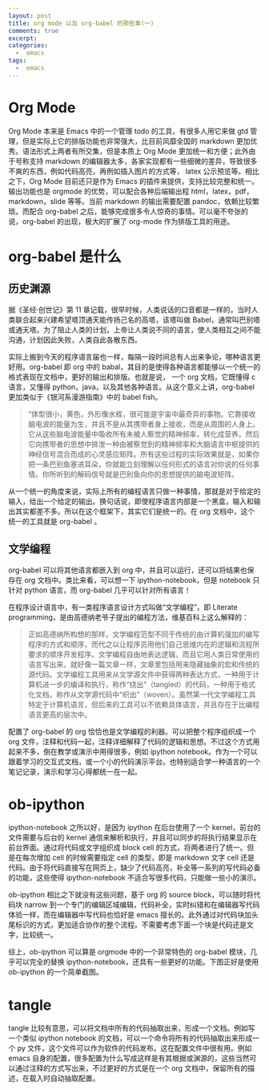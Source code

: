 ```yaml
---
layout: post
title: org mode 以及 org-babel 的那些事(一)
comments: true
excerpt: 
categories:
  -  emacs
tags:
  -  emacs
---
```



# Org Mode

Org Mode 本来是 Emacs 中的一个管理 todo 的工具，有很多人用它来做 gtd 管理，但是实际上它的排版功能也非常强大，比目前风靡全国的 markdown 更加优秀。语法形式上两者有所交集，但是本质上 Org Mode 更加统一和方便；此外由于号称支持 markdown 的编辑器太多，各家实现都有一些细微的差异，导致很多不爽的东西，例如代码高亮，再例如插入图片的方式等， latex 公示预览等。相比之下，Org Mode 目前还只是作为 Emacs 的插件来提供，支持比较完整和统一。输出功能也是 orgmode 的优势，可以配合各种后端输出程 html，latex，pdf，markdown，slide 等等。当前 markdown 的输出需要配置 pandoc，依赖比较繁琐。而配合 org-babel 之后，能够完成很多令人惊奇的事情。可以毫不夸张的说，org-babel 的出现，极大的扩展了 org-mode 作为排版工具的用途。


# org-babel 是什么


## 历史渊源

据《圣经·创世记》第 11 章记载，很早时候，人类说话的口音都是一样的，当时人类联合起来兴建希望塔顶通天能传扬己名的高塔，该塔叫做 Babel，通常叫巴别塔或通天塔。为了阻止人类的计划，上帝让人类说不同的语言，使人类相互之间不能沟通，计划因此失败，人类自此各散东西。

实际上搬到今天的程序语言届也一样，每隔一段时间总有人出来争论，哪种语言更好用。org-babel 即 org 中的 babal，其目的是使得各种语言都能够以一个统一的格式表现在文档中，更好的输出和排版。也就是说， 一个 org 文档，它既懂得 c 语言，又懂得 python，java，以及其他各种语言。从这个意义上讲，org-babel 更加类似于《银河系漫游指南》中的 babel fish。

> “体型很小，黄色，外形像水蛭，很可能是宇宙中最奇异的事物。它靠接收脑电波的能量为生，并且不是从其携带者身上接收，而是从周围的人身上。它从这些脑电波能量中吸收所有未被人察觉的精神频率，转化成营养。然后它向携带者的思想中排泄一种由被察觉到的精神频率和大脑语言中枢提供的神经信号混合而成的心灵感应矩阵。所有这些过程的实际效果就是，如果你把一条巴别鱼塞进耳朵，你就能立刻理解以任何形式的语言对你说的任何事情。你所听到的解码信号就是巴别鱼向你的思想提供的脑电波矩阵。

从一个统一的角度来说，实际上所有的编程语言只做一种事情，那就是对于给定的输入，给出一个给定的输出。换句话说，即使程序语言内部是一个黑盒，输入和输出其实都差不多。所以在这个框架下，其实它们是统一的。在 org 文档中，这个统一的工具就是 org-babel 。


## 文学编程

org-babel 可以将其他语言都嵌入到 org 中，并且可以运行，还可以将结果也保存在 org 文档中。类比来看，可以想一下 ipython-notebook，但是 notebook 只针对 python 语言，而 org-babel 几乎可以针对所有语言！

在程序设计语言中，有一类程序语言设计方式叫做“文学编程”，即 Literate programming，是由高德纳老爷子提出的编程方法，维基百科上这么解释的：

> 正如高德纳所构想的那样，文学编程范型不同于传统的由计算机强加的编写程序的方式和顺序，而代之以让程序员用他们自己思维内在的逻辑和流程所要求的顺序开发程序。文学编程自由地表达逻辑，而且它用人类日常使用的语言写出来，就好像一篇文章一样，文章里包括用来隐藏抽象的宏和传统的源代码。文学编程工具用来从文学源文件中获得两种表达方式，一种用于计算机进一步的编译和执行，称作“绕出”（tangled）的代码，一种用于格式化文档，称作从文学源代码中“织出”（woven）。虽然第一代文学编程工具特定于计算机语言，但后来的工具可以不依赖具体语言，并且存在于比编程语言更高的层次中。

配置了 org-babel 的 org 恰恰也是文学编程的利器。可以把整个程序组织成一个 org 文件，注释和代码一起，注释详细解释了代码的逻辑和思想。不过这个方式用起来不多，倒在教学或演示中用得很多，例如 ipython notebook。作为一个可以跟着学习的交互式文档，或一个小的代码演示平台。也特别适合学一种语言的一个笔记记录，演示和学习心得都统一在一起。


# ob-ipython

ipython-notebook 之所以好，是因为 ipython 在后台使用了一个 kernel，前台的文件需要与后台的 kernel 通信来解析和执行，并且可以同步的将执行结果显示在前台界面。通过将代码或文字组织成 block cell 的方式，将两者进行了统一。但是在每次增加 cell 的时候需要指定 cell 的类型，即是 markdown 文字 cell 还是代码。由于将代码直接写在网页上，缺少了代码高亮，补全等一系列的写代码必备的功能，这些使得 ipython-notebook 不适合写很多代码，只能做一些小的演示。

ob-ipython 相比之下就没有这些问题，基于 org 的 source block，可以随时将代码块 narrow 到一个专门的编辑区域编辑，代码补全，实时纠错和在编辑器写代码体验一样，而在编辑器中写代码也恰好是 emacs 擅长的。此外通过对代码块加头尾标识的方式，更加适合协作的整个流程。不需要考虑下面一个块是代码还是文字，比较统一。

综上，ob-ipython 可以算是 orgmode 中的一个非常特色的 org-babel 模块，几乎可以完全的替换 ipython-notebook，还具有一些更好的功能。下图正好是使用 ob-ipython 的一个简单截图。


# tangle

tangle 比较有意思，可以将文档中所有的代码抽取出来，形成一个文档。例如写一个类似 ipython notebook 的文档，可以一个命令将所有的代码抽取出来形成一个 py 文件，这个文件可以作为软件的代码发布。这在配置文件中很有用。例如 emacs 自身的配置，很多配置为什么写成这样是有其根据或渊源的，这些当然可以通过注释的方式写出来，不过更好的方式是在一个 org 文档中，保留所有的描述，在载入时自动抽取配置。
